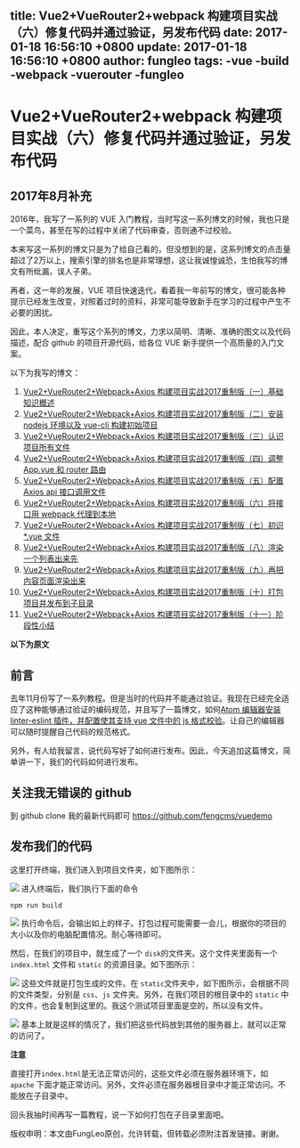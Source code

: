 title: Vue2+VueRouter2+webpack 构建项目实战（六）修复代码并通过验证，另发布代码
date: 2017-01-18 16:56:10 +0800
update: 2017-01-18 16:56:10 +0800
author: fungleo
tags:
    -vue
    -build
    -webpack
    -vuerouter
    -fungleo
---

# Vue2+VueRouter2+webpack 构建项目实战（六）修复代码并通过验证，另发布代码

## 2017年8月补充

2016年，我写了一系列的 VUE 入门教程，当时写这一系列博文的时候，我也只是一个菜鸟，甚至在写的过程中关闭了代码审查，否则通不过校验。

本来写这一系列的博文只是为了给自己看的，但没想到的是，这系列博文的点击量超过了2万以上，搜索引擎的排名也是非常理想，这让我诚惶诚恐，生怕我写的博文有所纰漏，误人子弟。

再者，这一年的发展，VUE 项目快速迭代，看着我一年前写的博文，很可能各种提示已经发生改变，对照着过时的资料，非常可能导致新手在学习的过程中产生不必要的困扰。

因此，本人决定，重写这个系列的博文，力求以简明、清晰、准确的图文以及代码描述，配合 github 的项目开源代码，给各位 VUE 新手提供一个高质量的入门文案。

以下为我写的博文：

1. [Vue2+VueRouter2+Webpack+Axios 构建项目实战2017重制版（一）基础知识概述](http://blog.csdn.net/fungleo/article/details/77575077)
2. [Vue2+VueRouter2+Webpack+Axios 构建项目实战2017重制版（二）安装 nodejs 环境以及 vue-cli 构建初始项目](http://blog.csdn.net/fungleo/article/details/77584701)
3. [Vue2+VueRouter2+Webpack+Axios 构建项目实战2017重制版（三）认识项目所有文件](http://blog.csdn.net/fungleo/article/details/77585205)
4. [Vue2+VueRouter2+Webpack+Axios 构建项目实战2017重制版（四）调整 App.vue 和 router 路由](http://blog.csdn.net/fungleo/article/details/77600798)
5. [Vue2+VueRouter2+Webpack+Axios 构建项目实战2017重制版（五）配置 Axios api 接口调用文件](http://blog.csdn.net/fungleo/article/details/77601270)
6. [Vue2+VueRouter2+Webpack+Axios 构建项目实战2017重制版（六）将接口用 webpack 代理到本地](http://blog.csdn.net/fungleo/article/details/77601761)
7. [Vue2+VueRouter2+Webpack+Axios 构建项目实战2017重制版（七）初识 *.vue 文件](http://blog.csdn.net/fungleo/article/details/77602914)
8. [Vue2+VueRouter2+Webpack+Axios 构建项目实战2017重制版（八）渲染一个列表出来先](http://blog.csdn.net/fungleo/article/details/77603537)
9. [Vue2+VueRouter2+Webpack+Axios 构建项目实战2017重制版（九）再把内容页面渲染出来](http://blog.csdn.net/fungleo/article/details/77604490)
10. [Vue2+VueRouter2+Webpack+Axios 构建项目实战2017重制版（十）打包项目并发布到子目录](http://blog.csdn.net/fungleo/article/details/77606216)
11. [Vue2+VueRouter2+Webpack+Axios 构建项目实战2017重制版（十一）阶段性小结](http://blog.csdn.net/fungleo/article/details/77606321)

**以下为原文**



## 前言

去年11月份写了一系列教程。但是当时的代码并不能通过验证。我现在已经完全适应了这种能够通过验证的编码规范，并且写了一篇博文，如何[Atom 编辑器安装 linter-eslint 插件，并配置使其支持 vue 文件中的 js 格式校验](http://blog.csdn.net/fungleo/article/details/54581896)。让自己的编辑器可以随时提醒自己代码的规范格式。

另外，有人给我留言，说代码写好了如何进行发布。因此，今天追加这篇博文，简单讲一下，我们的代码如何进行发布。

## 关注我无错误的 github

到 github clone 我的最新代码即可 https://github.com/fengcms/vuedemo

## 发布我们的代码

这里打开终端，我们进入到项目文件夹，如下图所示：

![](https://raw.githubusercontent.com/fengcms/articles/master/image/2a/6482abe0d5af71445e5c70aa148ab3.jpg)
进入终端后，我们执行下面的命令

```
npm run build
```
![](https://raw.githubusercontent.com/fengcms/articles/master/image/d0/57b67a96c84824e9aed2b1e0daa185.jpg)
执行命令后，会输出如上的样子。打包过程可能需要一会儿，根据你的项目的大小以及你的电脑配置情况。耐心等待即可。

然后，在我们的项目中，就生成了一个 `disk`的文件夹。这个文件夹里面有一个 `index.html` 文件和 `static` 的资源目录。如下图所示：

![](https://raw.githubusercontent.com/fengcms/articles/master/image/1c/8b89e8dec42d22bc226bf4af1b8f1c.jpg)
这些文件就是打包生成的文件。在 `static`文件夹中，如下图所示，会根据不同的文件类型，分别是 `css`、`js` 文件夹。另外，在我们项目的根目录中的 `static` 中的文件，也会复制到这里的。我这个测试项目里面是空的，所以没有文件。

![](https://raw.githubusercontent.com/fengcms/articles/master/image/02/ba49a07c2b53b046d63715a14882c8.jpg)
基本上就是这样的情况了，我们把这些代码放到其他的服务器上，就可以正常的访问了。

**注意**

直接打开`index.html`是无法正常访问的，这些文件必须在服务器环境下，如 `apache` 下面才能正常访问。另外，文件必须在服务器根目录中才能正常访问。不能放在子目录中。

回头我抽时间再写一篇教程，说一下如何打包在子目录里面吧。

版权申明：本文由FungLeo原创，允许转载，但转载必须附注首发链接。谢谢。


